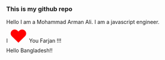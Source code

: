 ### This is my github repo

Hello I am a Mohammad Arman Ali. I am a javascript engineer.  
I <font color="red" size="25">&hearts;</font> You Farjan !!!  
Hello Bangladesh!!
